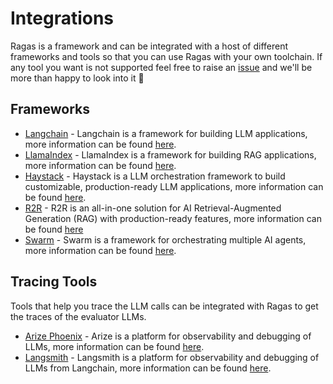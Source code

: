 # Integrations

Ragas is a framework and can be integrated with a host of different frameworks
and tools so that you can use Ragas with your own toolchain. If any tool you
want is not supported feel free to raise an [issue](https://github.com/explodinggradients/ragas/issues/new) and we'll be more than
happy to look into it 🙂


## Frameworks

- [Langchain](./langchain.md) - Langchain is a framework for building LLM applications, more information can be found [here](https://www.langchain.com/).
- [LlamaIndex](./_llamaindex.md) - LlamaIndex is a framework for building RAG applications, more information can be found [here](https://www.llamaindex.ai/).
- [Haystack](./haystack.md) - Haystack is a LLM orchestration framework to build customizable, production-ready LLM applications, more information can be found [here](https://haystack.deepset.ai/).
- [R2R](./r2r.md) - R2R is an all-in-one solution for AI Retrieval-Augmented Generation (RAG) with production-ready features, more information can be found [here](https://r2r-docs.sciphi.ai/introduction)
- [Swarm](./swarm_agent_evaluation.md) - Swarm is a framework for orchestrating multiple AI agents, more information can be found [here](https://github.com/openai/swarm).

## Tracing Tools

Tools that help you trace the LLM calls can be integrated with Ragas to get the traces of the evaluator LLMs.

-  [Arize Phoenix](./_arize.md) - Arize is a platform for observability and debugging of LLMs, more information can be found [here](https://phoenix.arize.com/).
- [Langsmith](./langsmith.md) - Langsmith is a platform for observability and debugging of LLMs from Langchain, more information can be found [here](https://www.langchain.com/langsmith).